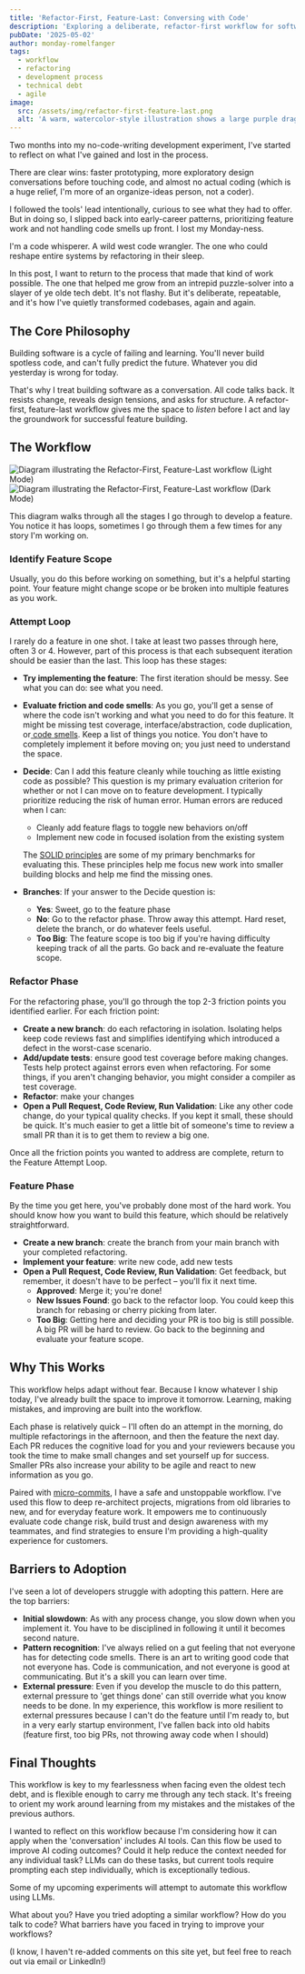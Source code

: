 ```yaml
---
title: 'Refactor-First, Feature-Last: Conversing with Code'
description: 'Exploring a deliberate, refactor-first workflow for software development, treating code as a conversation to manage complexity and build features more effectively.'
pubDate: '2025-05-02'
author: monday-romelfanger
tags:
  - workflow
  - refactoring
  - development process
  - technical debt
  - agile
image:
  src: /assets/img/refactor-first-feature-last.png
  alt: 'A warm, watercolor-style illustration shows a large purple dragon and a tiny human knight sharing tea in a cozy medieval café. The dragon, seated at a round wooden table, holds a massive teacup daintily with one claw. Soft blue glowing code symbols resembling a text editor are visible on its belly. Across the oversized table, the knight sits upright in an identical, dragon-sized wooden chair, feet dangling far above the floor, holding a tiny teacup with both hands and smiling up at the dragon. A large teapot and a small teacup rest between them. The café has stone walls, an arched window glowing with golden light, and a lit wall sconce, creating a peaceful, whimsical atmosphere.'
---
```


Two months into my no-code-writing development experiment, I've started to reflect on what I've gained and lost in the process.

There are clear wins: faster prototyping, more exploratory design conversations before touching code, and almost no actual coding (which is a huge relief, I'm more of an organize-ideas person, not a coder).

I followed the tools' lead intentionally, curious to see what they had to offer. But in doing so, I slipped back into early-career patterns, prioritizing feature work and not handling code smells up front. I lost my Monday-ness.

I'm a code whisperer. A wild west code wrangler. The one who could reshape entire systems by refactoring in their sleep.

In this post, I want to return to the process that made that kind of work possible. The one that helped me grow from an intrepid puzzle-solver into a slayer of ye olde tech debt. It's not flashy. But it's deliberate, repeatable, and it's how I've quietly transformed codebases, again and again.

## The Core Philosophy

Building software is a cycle of failing and learning. You'll never build spotless code, and can't fully predict the future. Whatever you did yesterday is wrong for today.

That's why I treat building software as a conversation. All code talks back. It resists change, reveals design tensions, and asks for structure. A refactor-first, feature-last workflow gives me the space to _listen_ before I act and lay the groundwork for successful feature building.

## The Workflow

<!-- Light mode image -->
<img class="dark:hidden" src="/assets/files/2025-05-02/workflow_light.png" alt="Diagram illustrating the Refactor-First, Feature-Last workflow (Light Mode)">

<!-- Dark mode image -->
<img class="hidden dark:block" src="/assets/files/2025-05-02/workflow_dark.png" alt="Diagram illustrating the Refactor-First, Feature-Last workflow (Dark Mode)">

This diagram walks through all the stages I go through to develop a feature. You notice it has loops, sometimes I go through them a few times for any story I'm working on.

### Identify Feature Scope

Usually, you do this before working on something, but it's a helpful starting point. Your feature might change scope or be broken into multiple features as you work.

### Attempt Loop

I rarely do a feature in one shot. I take at least two passes through here, often 3 or 4. However, part of this process is that each subsequent iteration should be easier than the last. This loop has these stages:

- **Try implementing the feature**: The first iteration should be messy. See what you can do: see what you need.
- **Evaluate friction and code smells**: As you go, you'll get a sense of where the code isn't working and what you need to do for this feature. It might be missing test coverage, interface/abstraction, code duplication, or[ code smells](https://refactoring.guru/refactoring/smells). Keep a list of things you notice. You don't have to completely implement it before moving on; you just need to understand the space.
- **Decide**: Can I add this feature cleanly while touching as little existing code as possible? This question is my primary evaluation criterion for whether or not I can move on to feature development. I typically prioritize reducing the risk of human error. Human errors are reduced when I can:

  - Cleanly add feature flags to toggle new behaviors on/off
  - Implement new code in focused isolation from the existing system

  The [SOLID principles](https://en.wikipedia.org/wiki/SOLID) are some of my primary benchmarks for evaluating this. These principles help me focus new work into smaller building blocks and help me find the missing ones.

- **Branches**: If your answer to the Decide question is:
  - **Yes**: Sweet, go to the feature phase
  - **No**: Go to the refactor phase. Throw away this attempt. Hard reset, delete the branch, or do whatever feels useful.
  - **Too Big**: The feature scope is too big if you're having difficulty keeping track of all the parts. Go back and re-evaluate the feature scope.

### Refactor Phase

For the refactoring phase, you'll go through the top 2-3 friction points you identified earlier. For each friction point:

- **Create a new branch**: do each refactoring in isolation. Isolating helps keep code reviews fast and simplifies identifying which introduced a defect in the worst-case scenario.
- **Add/update tests**: ensure good test coverage before making changes. Tests help protect against errors even when refactoring. For some things, if you aren't changing behavior, you might consider a compiler as test coverage.
- **Refactor**: make your changes
- **Open a Pull Request, Code Review, Run Validation**: Like any other code change, do your typical quality checks. If you kept it small, these should be quick. It's much easier to get a little bit of someone's time to review a small PR than it is to get them to review a big one.

Once all the friction points you wanted to address are complete, return to the Feature Attempt Loop.

### Feature Phase

By the time you get here, you've probably done most of the hard work. You should know how you want to build this feature, which should be relatively straightforward.

- **Create a new branch**: create the branch from your main branch with your completed refactoring.
- **Implement your feature**: write new code, add new tests
- **Open a Pull Request, Code Review, Run Validation**: Get feedback, but remember, it doesn't have to be perfect – you'll fix it next time.
  - **Approved**: Merge it; you're done!
  - **New Issues Found**: go back to the refactor loop. You could keep this branch for rebasing or cherry picking from later.
  - **Too Big**: Getting here and deciding your PR is too big is still possible. A big PR will be hard to review. Go back to the beginning and evaluate your feature scope.

## Why This Works

This workflow helps adapt without fear. Because I know whatever I ship today, I've already built the space to improve it tomorrow. Learning, making mistakes, and improving are built into the workflow.

Each phase is relatively quick – I'll often do an attempt in the morning, do multiple refactorings in the afternoon, and then the feature the next day. Each PR reduces the cognitive load for you and your reviewers because you took the time to make small changes and set yourself up for success. Smaller PRs also increase your ability to be agile and react to new information as you go.

Paired with [micro-commits](https://humans.build.software/blog/micro-commits), I have a safe and unstoppable workflow. I've used this flow to deep re-architect projects, migrations from old libraries to new, and for everyday feature work. It empowers me to continuously evaluate code change risk, build trust and design awareness with my teammates, and find strategies to ensure I'm providing a high-quality experience for customers.

## Barriers to Adoption

I've seen a lot of developers struggle with adopting this pattern. Here are the top barriers:

- **Initial slowdown**: As with any process change, you slow down when you implement it. You have to be disciplined in following it until it becomes second nature.
- **Pattern recognition**: I've always relied on a gut feeling that not everyone has for detecting code smells. There is an art to writing good code that not everyone has. Code is communication, and not everyone is good at communicating. But it's a skill you can learn over time.
- **External pressure**: Even if you develop the muscle to do this pattern, external pressure to 'get things done' can still override what you know needs to be done. In my experience, this workflow is more resilient to external pressures because I can't do the feature until I'm ready to, but in a very early startup environment, I've fallen back into old habits (feature first, too big PRs, not throwing away code when I should)

## Final Thoughts

This workflow is key to my fearlessness when facing even the oldest tech debt, and is flexible enough to carry me through any tech stack. It's freeing to orient my work around learning from my mistakes and the mistakes of the previous authors.

I wanted to reflect on this workflow because I'm considering how it can apply when the 'conversation' includes AI tools. Can this flow be used to improve AI coding outcomes? Could it help reduce the context needed for any individual task? LLMs can do these tasks, but current tools require prompting each step individually, which is exceptionally tedious.

Some of my upcoming experiments will attempt to automate this workflow using LLMs.

What about you? Have you tried adopting a similar workflow? How do you talk to code? What barriers have you faced in trying to improve your workflows?

(I know, I haven't re-added comments on this site yet, but feel free to reach out via email or LinkedIn!)
